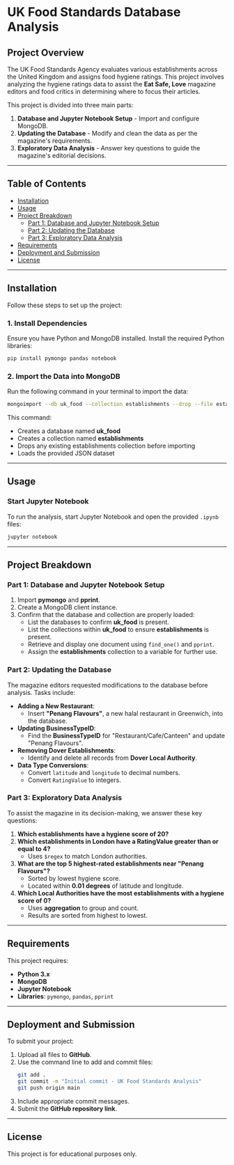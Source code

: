 # UK Food Standards Database Analysis

## Project Overview
The UK Food Standards Agency evaluates various establishments across the United Kingdom and assigns food hygiene ratings. This project involves analyzing the hygiene ratings data to assist the **Eat Safe, Love** magazine editors and food critics in determining where to focus their articles.

This project is divided into three main parts:
1. **Database and Jupyter Notebook Setup** - Import and configure MongoDB.
2. **Updating the Database** - Modify and clean the data as per the magazine's requirements.
3. **Exploratory Data Analysis** - Answer key questions to guide the magazine's editorial decisions.

---

## Table of Contents
- [Installation](#installation)
- [Usage](#usage)
- [Project Breakdown](#project-breakdown)
  - [Part 1: Database and Jupyter Notebook Setup](#part-1-database-and-jupyter-notebook-setup)
  - [Part 2: Updating the Database](#part-2-updating-the-database)
  - [Part 3: Exploratory Data Analysis](#part-3-exploratory-data-analysis)
- [Requirements](#requirements)
- [Deployment and Submission](#deployment-and-submission)
- [License](#license)

---

## Installation
Follow these steps to set up the project:

### **1. Install Dependencies**
Ensure you have Python and MongoDB installed. Install the required Python libraries:
```bash
pip install pymongo pandas notebook
```

### **2. Import the Data into MongoDB**
Run the following command in your terminal to import the data:
```bash
mongoimport --db uk_food --collection establishments --drop --file establishments.json --jsonArray
```
This command:
- Creates a database named **uk_food**
- Creates a collection named **establishments**
- Drops any existing establishments collection before importing
- Loads the provided JSON dataset

---

## Usage
### **Start Jupyter Notebook**
To run the analysis, start Jupyter Notebook and open the provided `.ipynb` files:
```bash
jupyter notebook
```

---

## Project Breakdown

### **Part 1: Database and Jupyter Notebook Setup**
1. Import **pymongo** and **pprint**.
2. Create a MongoDB client instance.
3. Confirm that the database and collection are properly loaded:
   - List the databases to confirm **uk_food** is present.
   - List the collections within **uk_food** to ensure **establishments** is present.
   - Retrieve and display one document using `find_one()` and `pprint`.
   - Assign the **establishments** collection to a variable for further use.

### **Part 2: Updating the Database**
The magazine editors requested modifications to the database before analysis. Tasks include:

- **Adding a New Restaurant**:
  - Insert **"Penang Flavours"**, a new halal restaurant in Greenwich, into the database.
- **Updating BusinessTypeID**:
  - Find the **BusinessTypeID** for "Restaurant/Cafe/Canteen" and update "Penang Flavours".
- **Removing Dover Establishments**:
  - Identify and delete all records from **Dover Local Authority**.
- **Data Type Conversions**:
  - Convert `latitude` and `longitude` to decimal numbers.
  - Convert `RatingValue` to integers.

### **Part 3: Exploratory Data Analysis**
To assist the magazine in its decision-making, we answer these key questions:

1. **Which establishments have a hygiene score of 20?**
2. **Which establishments in London have a RatingValue greater than or equal to 4?**
   - Uses `$regex` to match London authorities.
3. **What are the top 5 highest-rated establishments near "Penang Flavours"?**
   - Sorted by lowest hygiene score.
   - Located within **0.01 degrees** of latitude and longitude.
4. **Which Local Authorities have the most establishments with a hygiene score of 0?**
   - Uses **aggregation** to group and count.
   - Results are sorted from highest to lowest.

---

## Requirements
This project requires:
- **Python 3.x**
- **MongoDB**
- **Jupyter Notebook**
- **Libraries**: `pymongo`, `pandas`, `pprint`

---

## Deployment and Submission
To submit your project:
1. Upload all files to **GitHub**.
2. Use the command line to add and commit files:
   ```bash
   git add .
   git commit -m "Initial commit - UK Food Standards Analysis"
   git push origin main
   ```
3. Include appropriate commit messages.
4. Submit the **GitHub repository link**.

---

## License
This project is for educational purposes only.



